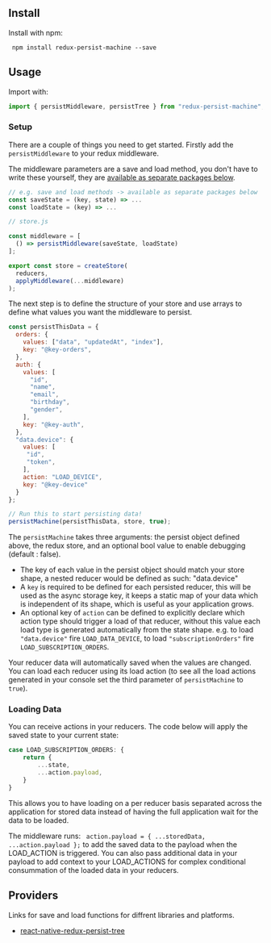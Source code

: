 ## Install

Install with npm:
```
 npm install redux-persist-machine --save
```

## Usage

Import with:

```js
import { persistMiddleware, persistTree } from "redux-persist-machine";
```

### Setup

There are a couple of things you need to get started. Firstly add the `persistMiddleware` to your redux middleware.

The middleware parameters are a save and load method, you don't have to write these yourself, they are [available as separate packages below](#providers).

```js
// e.g. save and load methods -> available as separate packages below
const saveState = (key, state) => ...
const loadState = (key) => ...

// store.js

const middleware = [
  () => persistMiddleware(saveState, loadState)
];

export const store = createStore(
  reducers,
  applyMiddleware(...middleware)
);
```

The next step is to define the structure of your store and use arrays to define what values you want the middleware to persist.

```js
const persistThisData = {
  orders: {
    values: ["data", "updatedAt", "index"],
    key: "@key-orders",
  },
  auth: {
    values: [
      "id",
      "name",
      "email",
      "birthday",
      "gender",
    ],
    key: "@key-auth",
  },
  "data.device": {
    values: [
     "id",
     "token",
    ],
    action: "LOAD_DEVICE",
    key: "@key-device"
  }
};

// Run this to start persisting data!
persistMachine(persistThisData, store, true);

```

The `persistMachine` takes three arguments: the persist object defined above, the redux store, and an optional bool value to enable debugging (default : false).

- The key of each value in the persist object should match your store shape, a nested reducer would be defined as such: "data.device"
- A `key` is required to be defined for each persisted reducer, this will be used as the async storage key, it keeps a static map of your data which is independent of its shape, which is useful as your application grows.
- An optional key of `action` can be defined to explicitly declare which action type should trigger a load of that reducer, without this value each load type is generated automatically from the state shape. e.g. to load `"data.device"` fire `LOAD_DATA_DEVICE`, to load `"subscriptionOrders"` fire  `LOAD_SUBSCRIPTION_ORDERS`.

Your reducer data will automatically saved when the values are changed. You can load each reducer using its load action (to see all the load actions generated in your console set the third parameter of `persistMachine` to `true`).

### Loading Data

You can receive actions in your reducers. The code below will apply the saved state to your current state:

```js
case LOAD_SUBSCRIPTION_ORDERS: {
    return {
        ...state,
        ...action.payload,
    }
}
```

This allows you to have loading on a per reducer basis separated across the application for stored data instead of having the full application wait for the data to be loaded.

The middleware runs: `` action.payload = { ...storedData, ...action.payload };`` to add the saved data to the payload when the LOAD_ACTION is triggered. You can also pass additional data in your payload to add context to your LOAD_ACTIONS for complex conditional consummation of the loaded data in your reducers.

## Providers

Links for save and load functions for diffrent libraries and platforms.

- [react-native-redux-persist-tree](https://github.com/lukebrandonfarrell/react-native-redux-persist-tree/blob/master/index.js)
